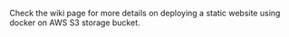 Check the wiki page for more details on deploying a static website using docker on AWS S3 storage bucket.
